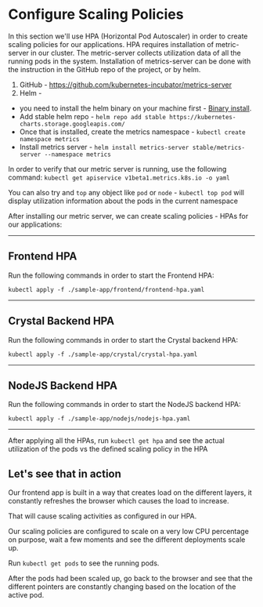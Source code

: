 # Configure Scaling Policies

In this section we'll use HPA (Horizontal Pod Autoscaler) in order to create scaling policies for our applications. HPA requires installation of metric-server in our cluster. The metric-server collects utilization data of all the running pods in the system. Installation of metrics-server can be done with the instruction in the GitHub repo of the project, or by helm.

1. GitHub - https://github.com/kubernetes-incubator/metrics-server
2. Helm - 
- you need to install the helm binary on your machine first - [Binary install](https://helm.sh/docs/intro/install/). 
- Add stable helm repo - `helm repo add stable https://kubernetes-charts.storage.googleapis.com/`
- Once that is installed, create the metrics namespace - `kubectl create namespace metrics`
- Install metrics server - `helm install metrics-server stable/metrics-server --namespace metrics`


In order to verify that our metric server is running, use the following command: `kubectl get apiservice v1beta1.metrics.k8s.io -o yaml`

You can also try and `top` any object like `pod` or `node` - `kubectl top pod` will display utilization information about the pods in the current namespace

After installing our metric server, we can create scaling policies - HPAs for our applications:

---

## Frontend HPA

Run the following commands in order to start the Frontend HPA:

```
kubectl apply -f ./sample-app/frontend/frontend-hpa.yaml
```

---

## Crystal Backend HPA

Run the following commands in order to start the Crystal backend HPA:

```
kubectl apply -f ./sample-app/crystal/crystal-hpa.yaml
```

---

## NodeJS Backend HPA

Run the following commands in order to start the NodeJS backend HPA:

```
kubectl apply -f ./sample-app/nodejs/nodejs-hpa.yaml
```

---

After applying all the HPAs, run `kubectl get hpa` and see the actual utilization of the pods vs the defined scaling policy in the HPA   

## Let's see that in action

Our frontend app is built in a way that creates load on the different layers, it constantly refreshes the browser which causes the load to increase.

That will cause scaling activities as configured in our HPA.

Our scaling policies are configured to scale on a very low CPU percentage on purpose, wait a few moments and see the different deployments scale up.

Run `kubectl get pods` to see the running pods.

After the pods had been scaled up, go back to the browser and see that the different pointers are constantly changing based on the location of the active pod.